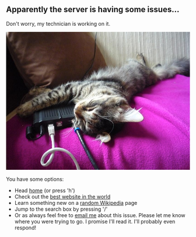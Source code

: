 Apparently the server is having some issues...
-----------------------------

Don't worry, my technician is working on it.
	

![Technician cat](/images/404.jpg)
	
You have some options:

+ Head [home](http://smileykeith.com/) (or press 'h')
+ Check out the [best website in the world](http://calvinandhobbesgifs.tumblr.com)
+ Learn something new on a [random Wikipedia](http://en.wikipedia.org/wiki/Special:Random) page
+ Jump to the search box by pressing '/'
+ Or as always feel free to <a href="&#x6d;&#97;&#105;&#108;&#x74;&#111;&#58;&#x6b;&#x65;&#x69;&#116;&#x68;&#x62;&#115;&#109;&#105;&#108;&#x65;&#x79;&#64;&#103;&#109;&#97;&#x69;&#x6c;&#46;&#99;&#111;&#109;">email me</a> about this issue. Please let me know where you were trying to go. I promise I'll read it. I'll probably even respond!

